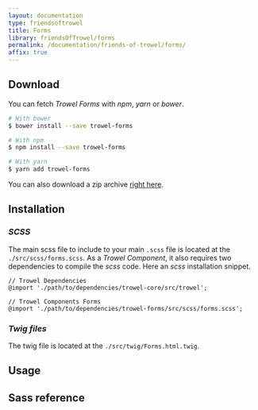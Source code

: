 ```yaml
---
layout: documentation
type: friendsoftrowel
title: Forms
library: friendsOfTrowel/forms
permalink: /documentation/friends-of-trowel/forms/
affix: true
---
```


## Download

You can fetch *Trowel Forms* with *npm*, *yarn* or *bower*.

```bash
# With bower
$ bower install --save trowel-forms

# With npm
$ npm install --save trowel-forms

# With yarn
$ yarn add trowel-forms
```

You can also download a zip archive [right here](https://github.com/FriendsOfTrowel/Forms/archive/master.zip).

## Installation

### *SCSS*
The main scss file to include to your main `.scss` file is located at the `./src/scss/forms.scss`. As a *Trowel Component*, it also requires two dependencies to compile the *scss* code. Here an *scss* installation snippet.

```
// Trowel Dependencies
@import './path/to/dependencies/trowel-core/src/trowel';

// Trowel Components Forms
@import './path/to/dependencies/trowel-forms/src/scss/forms.scss';
```

### *Twig files*
The twig file is located at the `./src/twig/Forms.html.twig`.

## Usage

## Sass reference
